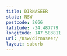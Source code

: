 ```yaml
---
title: DIRNASEER
state: NSW
postcode: 2666
latitude: -34.487779
longitude: 147.583811
url: /nsw/dirnaseer/
layout: suburb
---
```


